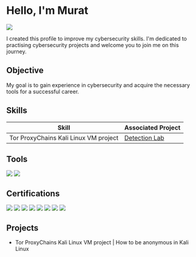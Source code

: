 # Hello, I'm Murat 

<a href="https://linkedin.com/in/gulsalmurat"><img src="https://img.shields.io/badge/-LinkedIn-0072b1?&style=for-the-badge&logo=linkedin&logoColor=white" /></a>

I created this profile to improve my cybersecurity skills. I'm dedicated to practising cybersecurity projects and welcome you to join me on this journey.  

## Objective

My goal is to gain experience in cybersecurity and acquire the necessary tools for a successful career.

## Skills

| Skill                                         | Associated Project         |
|-----------------------------------------------|----------------------------|
| Tor ProxyChains Kali Linux VM project         | <a href="https://google.com">Detection Lab</a>|

## Tools
<img src="https://img.shields.io/badge/-VirtualBox_Oracle-183A61?style=for-the-badge&logo=VirtualBox&logoColor=white" /> 
<img src="https://img.shields.io/badge/-Kali_Linux-557C94?style=for-the-badge&logo=KaliLinux&logoColor=white" />

## Certifications
<div>
<img src="https://img.shields.io/badge/-Security%2B-FF0000?&style=for-the-badge&logo=CompTIA&logoColor=white" />
<img src="https://img.shields.io/badge/CompTIA-CySA+-0057B8?style=for-the-badge&logo=comptia&logoColor=white" />
<img src="https://img.shields.io/badge/CertNexus_CyberSAFE_410-0077B5?style=for-the-badge&logo=cernexus&logoColor=white" />
<img src="https://img.shields.io/badge/Fortinet-Information_Security_Awareness-EE3124?style=for-the-badge&logo=fortinet&logoColor=white" />
<img src="https://img.shields.io/badge/CyberOps_Associate-Cisco-1a8cdd?style=for-the-badge&logo=cisco&logoColor=white" />
<img src="https://img.shields.io/badge/CCNA-Introduction_to_Networks-1A0732?style=for-the-badge&logo=cisco&logoColor=white" />
<img src="https://img.shields.io/badge/Cisco_Networking_Academy-1A73E8?style=for-the-badge&logo=cisco&logoColor=white" />
<img src="https://img.shields.io/badge/NDG_Linux_Unhatched-Introduction_to_Linux-0080FF?style=for-the-badge&logo=linux&logoColor=white" />
</div>

## Projects
- Tor ProxyChains Kali Linux VM project | How to be anonymous in Kali Linux   
